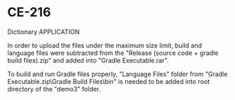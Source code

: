 # CE-216
Dictionary APPLICATION

In order to upload the files under the maximum size limit, build and language files were subtracted from the "Release (source code + gradle build files).zip" and
added into "Gradle Executable.rar". 

To build and run Gradle files properly, "Language Files" folder from "Gradle Executable.zip\Gradle Build Files\bin" is needed to be added into root directory 
of the "demo3" folder.
